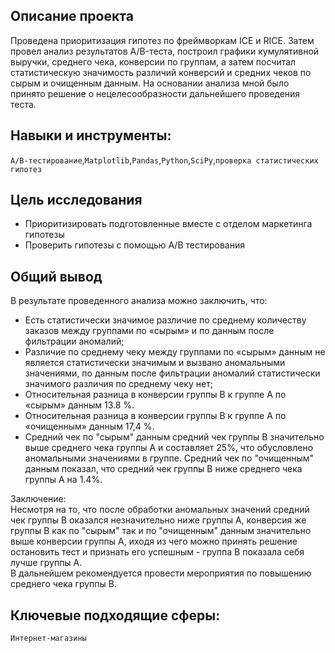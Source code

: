 ## Описание проекта
Проведена приоритизация гипотез по фреймворкам ICE и RICE. Затем провел анализ
результатов A/B-теста, построил графики кумулятивной выручки, среднего чека,
конверсии по группам, а затем посчитал статистическую значимость различий конверсий
и средних чеков по сырым и очищенным данным. На основании анализа мной было
принято решение о нецелесообразности дальнейшего проведения теста.

## Навыки и инструменты: 
`A/B-тестирование`,`Matplotlib`,`Pandas`,`Python`,`SciPy`,`проверка статистических гипотез`

## Цель исследования
- Приоритизировать подготовленные вместе с отделом маркетинга гипотезы
- Проверить гипотезы с помощью A/B тестирования

## Общий вывод
В результате проведенного анализа можно заключить, что:

- Есть статистически значимое различие по среднему количеству заказов между группами по «сырым» и по данным после фильтрации аномалий;
- Различие по среднему чеку между группами по «сырым» данным не является статистически значимым и вызвано аномальными значениями, по данным после фильтрации аномалий статистически значимого различия по среднему чеку нет;
- Относительная разница в конверсии группы B к группе А по «сырым» данным 13.8 %.
- Относительная разница в конверсии группы B к группе А по «очищенным» данным 17,4 %.
- Средний чек по "сырым" данным средний чек группы B значительно выше среднего чека группы A и составляет 25%, что обусловлено аномальными значениями в группе. Средний чек по "очищенным" данным показал, что средний чек группы B ниже среднего чека группы А на 1.4%. 


Заключение:  
Несмотря на то, что после обработки аномальных значений средний чек группы В оказался незначительно ниже группы А, конверсия же группы В как по "сырым" так и по "очищенным" данным значительно выше конверсии группы А, иходя из чего можно принять решение остановить тест и признать его успешным - группа В показала себя лучше группы А.  
В дальнейшем рекомендуется провести мероприятия по повышению среднего чека группы В. 

## Ключевые подходящие сферы:
`Интернет-магазины`
